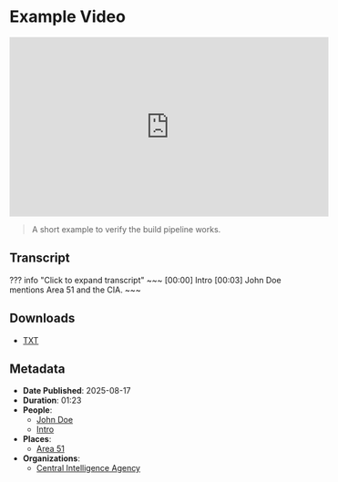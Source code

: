 # Example Video

<iframe title="Example Video" width="560" height="315" src="https://www.youtube-nocookie.com/embed/dQw4w9WgXcQ" frameborder="0" allowfullscreen loading="lazy"></iframe>

> A short example to verify the build pipeline works.

## Transcript
??? info "Click to expand transcript"
    ~~~
    [00:00] Intro
    [00:03] John Doe mentions Area 51 and the CIA.
    ~~~

## Downloads
- [TXT](../assets/transcripts/example-video/transcript.txt)

## Metadata
- **Date Published**: 2025-08-17
- **Duration**: 01:23
- **People**:
  - [John Doe](../entities/john-doe.md)
  - [Intro](../entities/intro.md)
- **Places**:
  - [Area 51](../entities/area-51.md)
- **Organizations**:
  - [Central Intelligence Agency](../entities/central-intelligence-agency.md)
